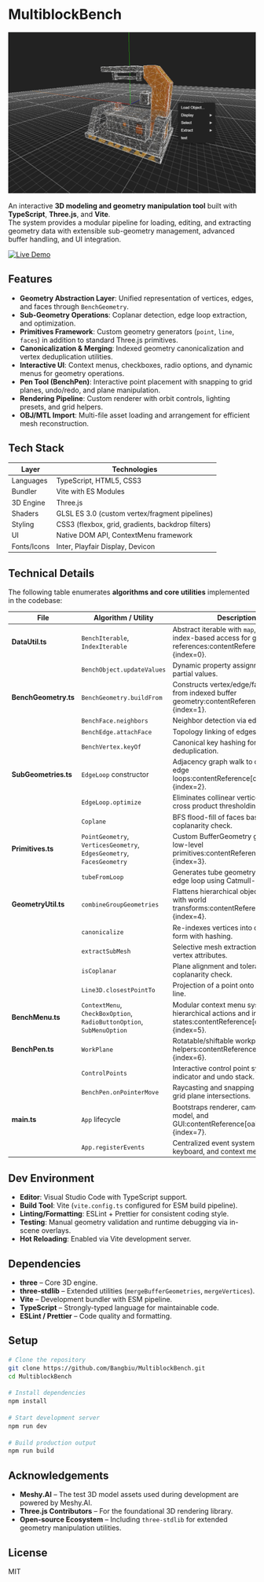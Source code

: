 # MultiblockBench
![a screenshot of website home page](public/screenshot.png)

An interactive **3D modeling and geometry manipulation tool** built with **TypeScript**, **Three.js**, and **Vite**.  
The system provides a modular pipeline for loading, editing, and extracting geometry data with extensible sub-geometry management, advanced buffer handling, and UI integration.

[![Live Demo](https://img.shields.io/badge/Live%20Demo-Visit-blue?style=for-the-badge)](https://bangbiu.github.io/MultiblockBench/)


## Features
- **Geometry Abstraction Layer**: Unified representation of vertices, edges, and faces through `BenchGeometry`.
- **Sub-Geometry Operations**: Coplanar detection, edge loop extraction, and optimization.
- **Primitives Framework**: Custom geometry generators (`point`, `line`, `faces`) in addition to standard Three.js primitives.
- **Canonicalization & Merging**: Indexed geometry canonicalization and vertex deduplication utilities.
- **Interactive UI**: Context menus, checkboxes, radio options, and dynamic menus for geometry operations.
- **Pen Tool (BenchPen)**: Interactive point placement with snapping to grid planes, undo/redo, and plane manipulation.
- **Rendering Pipeline**: Custom renderer with orbit controls, lighting presets, and grid helpers.
- **OBJ/MTL Import**: Multi-file asset loading and arrangement for efficient mesh reconstruction.


## Tech Stack

| Layer        | Technologies |
|--------------|--------------|
| Languages    | TypeScript, HTML5, CSS3 |
| Bundler      | Vite with ES Modules |
| 3D Engine    | Three.js |
| Shaders      | GLSL ES 3.0 (custom vertex/fragment pipelines) |
| Styling      | CSS3 (flexbox, grid, gradients, backdrop filters) |
| UI           | Native DOM API, ContextMenu framework |
| Fonts/Icons  | Inter, Playfair Display, Devicon |

## Technical Details

The following table enumerates **algorithms and core utilities** implemented in the codebase:

| File | Algorithm / Utility | Description |
|------|---------------------|-------------|
| **DataUtil.ts** | `BenchIterable`, `IndexIterable` | Abstract iterable with `map`, `forEach`, and index-based access for geometry references:contentReference[oaicite:0]{index=0}. |
| | `BenchObject.updateValues` | Dynamic property assignment from partial values. |
| **BenchGeometry.ts** | `BenchGeometry.buildFrom` | Constructs vertex/edge/face structures from indexed buffer geometry:contentReference[oaicite:1]{index=1}. |
| | `BenchFace.neighbors` | Neighbor detection via edge traversal. |
| | `BenchEdge.attachFace` | Topology linking of edges to faces. |
| | `BenchVertex.keyOf` | Canonical key hashing for vertex deduplication. |
| **SubGeometries.ts** | `EdgeLoop` constructor | Adjacency graph walk to construct edge loops:contentReference[oaicite:2]{index=2}. |
| | `EdgeLoop.optimize` | Eliminates collinear vertices using cross product thresholding. |
| | `Coplane` | BFS flood-fill of faces based on coplanarity check. |
| **Primitives.ts** | `PointGeometry`, `VerticesGeometry`, `EdgesGeometry`, `FacesGeometry` | Custom BufferGeometry generators for low-level primitives:contentReference[oaicite:3]{index=3}. |
| | `tubeFromLoop` | Generates tube geometry around an edge loop using Catmull-Rom curves. |
| **GeometryUtil.ts** | `combineGroupGeometries` | Flattens hierarchical object geometry with world transforms:contentReference[oaicite:4]{index=4}. |
| | `canonicalize` | Re-indexes vertices into canonical form with hashing. |
| | `extractSubMesh` | Selective mesh extraction preserving vertex attributes. |
| | `isCoplanar` | Plane alignment and tolerance-based coplanarity check. |
| | `Line3D.closestPointTo` | Projection of a point onto infinite 3D line. |
| **BenchMenu.ts** | `ContextMenu`, `CheckBoxOption`, `RadioButtonOption`, `SubMenuOption` | Modular context menu system with hierarchical actions and input states:contentReference[oaicite:5]{index=5}. |
| **BenchPen.ts** | `WorkPlane` | Rotatable/shiftable workplane with grid helpers:contentReference[oaicite:6]{index=6}. |
| | `ControlPoints` | Interactive control point system with indicator and undo stack. |
| | `BenchPen.onPointerMove` | Raycasting and snapping indicator to grid plane intersections. |
| **main.ts** | `App` lifecycle | Bootstraps renderer, camera, lighting, model, and GUI:contentReference[oaicite:7]{index=7}. |
| | `App.registerEvents` | Centralized event system for mouse, keyboard, and context menu. |

## Dev Environment

- **Editor**: Visual Studio Code with TypeScript support.
- **Build Tool**: Vite (`vite.config.ts` configured for ESM build pipeline).
- **Linting/Formatting**: ESLint + Prettier for consistent coding style.
- **Testing**: Manual geometry validation and runtime debugging via in-scene overlays.
- **Hot Reloading**: Enabled via Vite development server.


## Dependencies

- **three** – Core 3D engine.
- **three-stdlib** – Extended utilities (`mergeBufferGeometries`, `mergeVertices`).
- **Vite** – Development bundler with ESM pipeline.
- **TypeScript** – Strongly-typed language for maintainable code.
- **ESLint / Prettier** – Code quality and formatting.

## Setup
```bash
# Clone the repository
git clone https://github.com/Bangbiu/MultiblockBench.git
cd MultiblockBench

# Install dependencies
npm install

# Start development server
npm run dev

# Build production output
npm run build
```

## Acknowledgements

- **Meshy.AI** – The test 3D model assets used during development are powered by Meshy.AI.
- **Three.js Contributors** – For the foundational 3D rendering library.
- **Open-source Ecosystem** – Including `three-stdlib` for extended geometry manipulation utilities.

## License
MIT